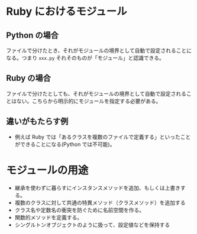# Ruby におけるモジュール

## Python の場合
ファイルで分けたとき、それがモジュールの境界として自動で設定されることになる。つまり `xxx.py` それそのものが「モジュール」と認識できる。

## Ruby の場合
ファイルで分けたとしても、それがモジュールの境界として自動で設定されることはない。こちらから明示的にモジュールを指定する必要がある。

## 違いがもたらす例
- 例えば Ruby では「あるクラスを複数のファイルで定義する」といったことができることになる(Python では不可能)。

# モジュールの用途
- 継承を使わずに暮らすにインスタンスメソッドを追加、もしくは上書きする。
- 複数のクラスに対して共通の特異メソッド（クラスメソッド）を追加する
- クラス名や定数名の衝突を防ぐために名前空間を作る。
- 関数的メソッドを定義する。
- シングルトンオブジェクトのように扱って、設定値などを保持する
